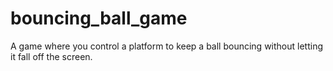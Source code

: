 # bouncing_ball_game
A game where you control a platform to keep a ball bouncing without letting it fall off the screen.
